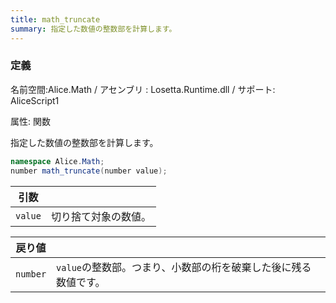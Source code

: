 ```yaml
---
title: math_truncate
summary: 指定した数値の整数部を計算します。
---
```


### 定義
名前空間:Alice.Math / アセンブリ : Losetta.Runtime.dll / サポート: AliceScript1

属性: 関数

指定した数値の整数部を計算します。

```cs title="AliceScript"
namespace Alice.Math;
number math_truncate(number value);
```

|引数| |
|-|-|
|`value`|切り捨て対象の数値。|

|戻り値| |
|-|-|
|`number`|`value`の整数部。つまり、小数部の桁を破棄した後に残る数値です。|
